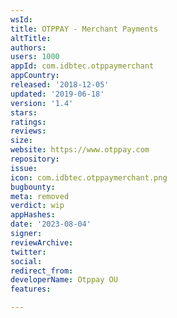 ```yaml
---
wsId: 
title: OTPPAY - Merchant Payments
altTitle: 
authors: 
users: 1000
appId: com.idbtec.otppaymerchant
appCountry: 
released: '2018-12-05'
updated: '2019-06-18'
version: '1.4'
stars: 
ratings: 
reviews: 
size: 
website: https://www.otppay.com
repository: 
issue: 
icon: com.idbtec.otppaymerchant.png
bugbounty: 
meta: removed
verdict: wip
appHashes: 
date: '2023-08-04'
signer: 
reviewArchive: 
twitter: 
social: 
redirect_from: 
developerName: Otppay OU
features: 

---
```



